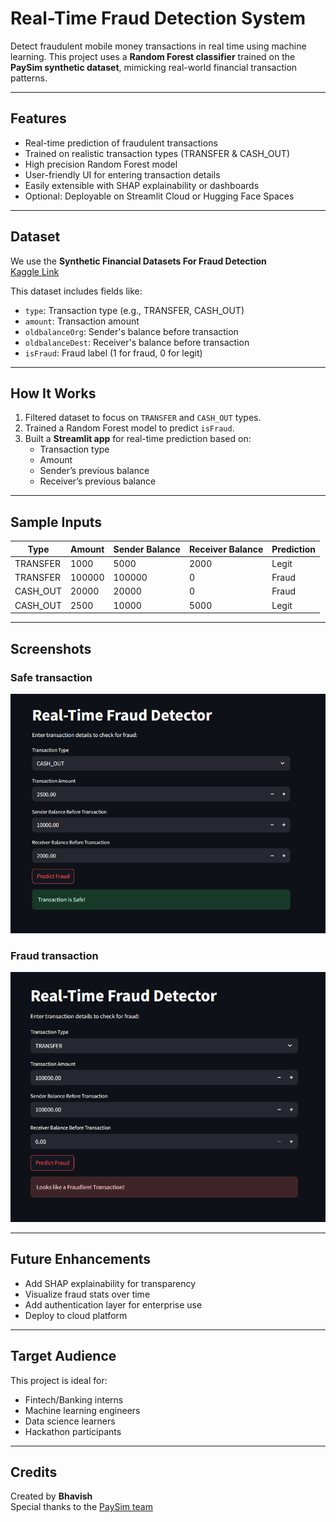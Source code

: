 # Real-Time Fraud Detection System

Detect fraudulent mobile money transactions in real time using machine learning. This project uses a **Random Forest classifier** trained on the **PaySim synthetic dataset**, mimicking real-world financial transaction patterns.

---

## Features

- Real-time prediction of fraudulent transactions  
- Trained on realistic transaction types (TRANSFER & CASH_OUT)  
- High precision Random Forest model  
- User-friendly UI for entering transaction details  
- Easily extensible with SHAP explainability or dashboards  
- Optional: Deployable on Streamlit Cloud or Hugging Face Spaces

---

## Dataset

We use the **Synthetic Financial Datasets For Fraud Detection**  
[Kaggle Link](https://www.kaggle.com/datasets/ealaxi/paysim1)

This dataset includes fields like:
- `type`: Transaction type (e.g., TRANSFER, CASH_OUT)
- `amount`: Transaction amount
- `oldbalanceOrg`: Sender's balance before transaction
- `oldbalanceDest`: Receiver's balance before transaction
- `isFraud`: Fraud label (1 for fraud, 0 for legit)

---

## How It Works

1. Filtered dataset to focus on `TRANSFER` and `CASH_OUT` types.
2. Trained a Random Forest model to predict `isFraud`.
3. Built a **Streamlit app** for real-time prediction based on:
   - Transaction type
   - Amount
   - Sender’s previous balance
   - Receiver’s previous balance

---

## Sample Inputs

| Type      | Amount  | Sender Balance | Receiver Balance | Prediction |
|-----------|---------|----------------|------------------|------------|
| TRANSFER  | 1000    | 5000           | 2000             |    Legit   |
| TRANSFER  | 100000  | 100000         | 0                |    Fraud   |
| CASH_OUT  | 20000   | 20000          | 0                |    Fraud   |
| CASH_OUT  | 2500    | 10000          | 5000             |    Legit   |

---

## Screenshots

### Safe transaction
<p align="center">
  <img src="safe output.png" width="700" alt="Safe">
</p>

### Fraud transaction
<p align="center">
  <img src="fraud output.png" width="700" alt="Fraud">
</p>

---

## Future Enhancements

- Add SHAP explainability for transparency  
- Visualize fraud stats over time  
- Add authentication layer for enterprise use  
- Deploy to cloud platform  

---

## Target Audience

This project is ideal for:
- Fintech/Banking interns
- Machine learning engineers
- Data science learners
- Hackathon participants

---

## Credits

Created by **Bhavish**  
Special thanks to the [PaySim team](https://www.kaggle.com/datasets/ealaxi/paysim1)


